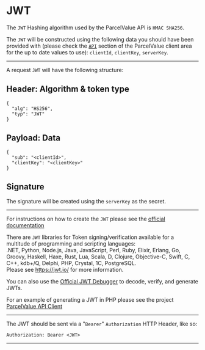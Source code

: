 # JWT

The `JWT` Hashing algorithm used by the ParcelValue API is  `HMAC SHA256`.

The `JWT` will be constructed using the following data you should have been provided with (please check the [`API`](https://my.parcelvalue.eu) section of the ParcelValue client area for the up to date values to use): `clientId`, `clientKey`, `serverKey`.

---

A request `JWT` will have the following structure:

## Header: Algorithm & token type
```
{
  "alg": "HS256",
  "typ": "JWT"
}
```

## Payload: Data
```
{
  "sub": "<clientId>",
  "clientKey": "<clientKey>"
}
```

## Signature

The signature will be created using the `serverKey` as the secret.

---

For instructions on how to create the `JWT` please see the [official documentation](https://jwt.io/introduction/)

There are `JWT` libraries for Token signing/verification available for a multitude of programming and scripting languages:  
.NET, Python, Node.js, Java, JavaScript, Perl, Ruby, Elixir, Erlang, Go, Groovy, Haskell, Haxe, Rust, Lua, Scala, D, Clojure, Objective-C, Swift, C, C++, kdb+/Q, Delphi, PHP, Crystal, 1C, PostgreSQL.  
Please see https://jwt.io/ for more information.

You can also use the [Official JWT Debugger](https://jwt.io/) to decode, verify, and generate JWTs.

For an example of generating a JWT in PHP please see the project [ParcelValue API Client](https://github.com/parcelvalue/api-client)

---

The JWT should be sent via a "`Bearer`" `Authorization` HTTP Header, like so:
```
Authorization: Bearer <JWT>
```

---
